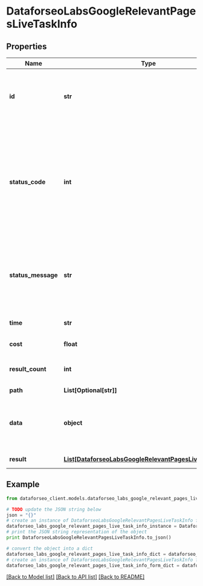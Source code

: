 # DataforseoLabsGoogleRelevantPagesLiveTaskInfo


## Properties

Name | Type | Description | Notes
------------ | ------------- | ------------- | -------------
**id** | **str** | task identifier unique task identifier in our system in the UUID format | [optional] 
**status_code** | **int** | status code of the task generated by DataForSEO, can be within the following range: 10000-60000 you can find the full list of the response codes here | [optional] 
**status_message** | **str** | informational message of the task you can find the full list of general informational messages here | [optional] 
**time** | **str** | execution time, seconds | [optional] 
**cost** | **float** | total tasks cost, USD | [optional] 
**result_count** | **int** | number of elements in the result array | [optional] 
**path** | **List[Optional[str]]** | URL path | [optional] 
**data** | **object** | contains the same parameters that you specified in the POST request | [optional] 
**result** | [**List[DataforseoLabsGoogleRelevantPagesLiveResultInfo]**](DataforseoLabsGoogleRelevantPagesLiveResultInfo.md) | array of results | [optional] 

## Example

```python
from dataforseo_client.models.dataforseo_labs_google_relevant_pages_live_task_info import DataforseoLabsGoogleRelevantPagesLiveTaskInfo

# TODO update the JSON string below
json = "{}"
# create an instance of DataforseoLabsGoogleRelevantPagesLiveTaskInfo from a JSON string
dataforseo_labs_google_relevant_pages_live_task_info_instance = DataforseoLabsGoogleRelevantPagesLiveTaskInfo.from_json(json)
# print the JSON string representation of the object
print DataforseoLabsGoogleRelevantPagesLiveTaskInfo.to_json()

# convert the object into a dict
dataforseo_labs_google_relevant_pages_live_task_info_dict = dataforseo_labs_google_relevant_pages_live_task_info_instance.to_dict()
# create an instance of DataforseoLabsGoogleRelevantPagesLiveTaskInfo from a dict
dataforseo_labs_google_relevant_pages_live_task_info_form_dict = dataforseo_labs_google_relevant_pages_live_task_info.from_dict(dataforseo_labs_google_relevant_pages_live_task_info_dict)
```
[[Back to Model list]](../README.md#documentation-for-models) [[Back to API list]](../README.md#documentation-for-api-endpoints) [[Back to README]](../README.md)


